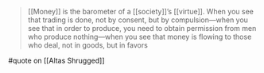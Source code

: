 > [[Money]] is the barometer of a [[society]]’s [[virtue]]. When you see that trading is done, not by consent, but by compulsion—when you see that in order to produce, you need to obtain permission from men who produce nothing—when you see that money is flowing to those who deal, not in goods, but in favors

#quote  on [[Altas Shrugged]]